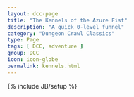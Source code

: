 ```yaml
---
layout: dcc-page
title: "The Kennels of the Azure Fist"
description: "A quick 0-level funnel"
category: "Dungeon Crawl Classics"
type: Page
tags: [ DCC, adventure ]
group: DCC
icon: icon-globe
permalink: kennels.html
---
```

{% include JB/setup %}
